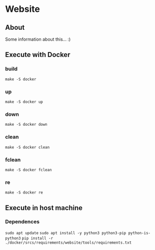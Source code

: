 # Website
## About
<p>Some information about this... :)</p>

## Execute with Docker
### build
```make -S docker```
### up
```make -S docker up```
### down
```make -S docker down```
### clean
```make -S docker clean```
### fclean
```make -S docker fclean```
### re
```make -S docker re```

## Execute in host machine
### Dependences
```sudo apt update```
```sudo apt install -y python3 python3-pip python-is-python3```
```pip install -r ./docker/srcs/requirements/website/tools/requirements.txt```
